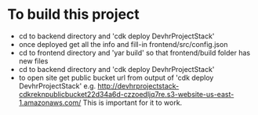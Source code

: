 # To build this project
- cd to backend directory and 'cdk deploy DevhrProjectStack'
- once deployed get all the info and fill-in frontend/src/config.json
- cd to frontend directory and 'yar build' so that frontend/build folder has new files
- cd to backend directory and 'cdk deploy DevhrProjectStack'
- to open site get public bucket url from output of 'cdk deploy DevhrProjectStack' 
e.g. http://devhrprojectstack-cdkreknpublicbucket22d34a6d-czzoedljq7re.s3-website-us-east-1.amazonaws.com/ This is important for it to work.
